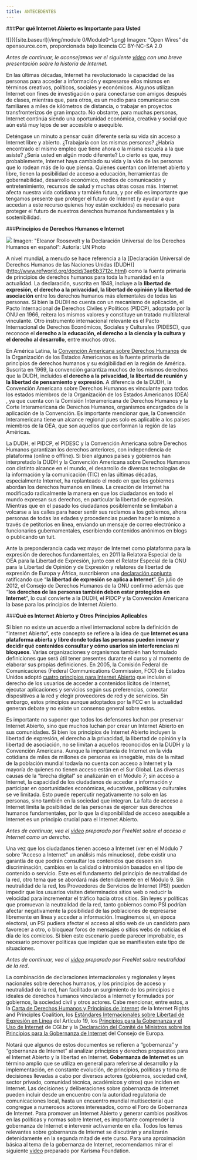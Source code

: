```yaml
---
title: ANTECEDENTES
---
```


###**Por qué Internet Abierto es Importante para Usted**

![]({{site.baseurl}}/img/module 0/Module0-1.png)
Imagen: “Open Wires” de opensource.com, proporcionada bajo licencia CC BY-NC-SA 2.0 

*Antes de continuar, le aconsejamos ver el siguiente [video](https://www.youtube.com/watch?v=nVTUi6wWN3M&list=UUwephXhp75_UN-ItwM8A-4w) con una breve presentación sobre la historia de Internet.*

En las últimas décadas, Internet ha revolucionado la capacidad de las personas para acceder a información y expresarse ellos mismos en términos creativos, políticos, sociales y económicos. Algunos utilizan Internet con fines de investigación o para conectarse con amigos después de clases, mientras que, para otros, es un medio para comunicarse con familiares a miles de kilómetros de distancia, o trabajar en proyectos transfronterizos de gran impacto. No obstante, para muchas personas, Internet continúa siendo una oportunidad económica, creativa y social que aún está muy lejos de ser accesible o asequible. 

Deténgase un minuto a pensar cuán diferente sería su vida sin acceso a Internet libre y abierto. ¿Trabajaría con las mismas personas? ¿Habría encontrado el mismo empleo que tiene ahora o la misma escuela a la que asiste? ¿Sería usted en algún modo diferente? Lo cierto es que, muy probablemente, Internet haya cambiado su vida y la vida de las personas que lo rodean más de lo que piensa. Quienes cuentan con Internet abierto y libre, tienen la posibilidad de acceso a educación, herramientas de gobernabilidad, desarrollo económico, medios de comunicación y entretenimiento, recursos de salud y muchas otras cosas más. Internet afecta nuestra vida cotidiana y también futura, y por ello es importante que tengamos presente que proteger el futuro de Internet (y ayudar a que accedan a este recurso quienes hoy están excluidos) es necesario para proteger el futuro de nuestros derechos humanos fundamentales y la sostenibilidad. 


###**Principios de Derechos Humanos e Internet**

![](https://github.com/ngreen14/course-in-a-box/blob/gh-pages/img/module%200/Module0-2.png)
Imagen: "Eleanor Roosevelt y la Declaración Universal de los Derechos Humanos en español”: Autoría: UN Photo

A nivel mundial, a menudo se hace referencia a la [Declaración Universal de Derechos Humanos de las Naciones Unidas (DUDH)] (http://www.refworld.org/docid/3ae6b3712c.html) como la fuente primaria de principios de derechos humanos para toda la humanidad en la actualidad. La declaración, suscrita en 1948, incluye a la **libertad de expresión, el derecho a la privacidad, la libertad de opinión y la libertad de asociación** entre los derechos humanos más elementales de todas las personas. Si bien la DUDH no cuenta con un mecanismo de aplicación, el Pacto Internacional de Derechos Civiles y Políticos (PIDCP), adoptado por la ONU en 1966, reitera los mismos valores y constituye un tratado multilateral vinculante. Otro instrumento internacional relevante es el Pacto Internacional de Derechos Económicos, Sociales y Culturales (PIDESC), que reconoce el **derecho a la educación, el derecho a la ciencia y la cultura y el derecho al desarrollo**, entre muchos otros.

En América Latina, la [Convención Americana sobre Derechos Humanos](http://www.oas.org/dil/esp/tratados_B-32_Convencion_Americana_sobre_Derechos_Humanos.htm) de la Organización de los Estados Americanos es la fuente primaria de principios de derechos humanos y su exigibilidad en la región de América. Suscrita en 1969, la convención garantiza muchos de los mismos derechos que la DUDH, incluidos **el derecho a la privacidad, la libertad de reunión y la libertad de pensamiento y expresión**. A diferencia de la DUDH, la Convención Americana sobre Derechos Humanos es vinculante para todos los estados miembros de la Organización de los Estados Americanos (OEA) , ya que cuenta con la Comisión Interamericana de Derechos Humanos y la Corte Interamericana de Derechos Humanos, organismos encargados de la aplicación de la Convención.  Es importante mencionar que, la Convención Interamericana tiene un alcance regional pues solo es aplicable a los países miembros de la OEA, que son aquellos que conforman la región de las Américas.

La DUDH, el PIDCP, el PIDESC y la Convención Americana sobre Derechos Humanos garantizan los derechos anteriores, con independencia de  plataforma (online o offline). Si bien algunos países y gobiernos han interpretado la DUDH y la Convención Americana sobre Derechos Humanos con distinto alcance en el mundo, el desarrollo de diversas tecnologías de la información y la comunicación (TIC) en las últimas décadas, especialmente Internet, ha replanteado el modo en que los gobiernos abordan los derechos humanos en línea. La creación de Internet ha modificado radicalmente la manera en que los ciudadanos en todo el mundo expresan sus derechos, en particular la libertad de expresión. Mientras que en el pasado los ciudadanos posiblemente se limitaban a volcarse a las calles para hacer sentir sus reclamos a los gobiernos, ahora personas de todas las edades y procedencias pueden hacer lo mismo a través de petitorios en línea, enviando un mensaje de correo electrónico a funcionarios gubernamentales, escribiendo contenidos anónimos en blogs o publicando un tuit. 

Ante la preponderancia cada vez mayor de Internet como plataforma para la expresión de derechos fundamentales, en 2011 la Relatora Especial de la OEA para la Libertad de Expresión, junto con el Relator Especial de la ONU para la Libertad de Opinión y de Expresión y relatores de libertad de expresión de Europa y África, suscribieron una [declaración conjunta](http://www.oas.org/es/cidh/expresion/showarticle.asp?artID=849&lID=2) ratificando que “**la libertad de expresión se aplica a Internet**”. En julio de 2012, el Consejo de Derechos Humanos de la ONU confirmó además que “**los derechos de las personas también deben estar protegidos en Internet**”, lo cual convierte a la DUDH, el PIDCP y la Convención Americana la base para los principios de Internet Abierto. 


###**Qué es Internet Abierto y Otros Principios Aplicables**

Si bien no existe un acuerdo a nivel internacional sobre la definición  de “Internet Abierto”, este concepto  se refiere a la idea de que **Internet es una plataforma abierta y libre donde todas las personas pueden innovar y decidir qué contenidos consultar y cómo usarlos sin interferencias ni bloqueos**. Varias organizaciones y organismos también han formulado definiciones que será útil tener presentes durante el curso y al momento de elaborar sus propias definiciones. En 2005, la Comisión Federal de Comunicaciones (Federal Communications Commission, FCC) de Estados Unidos adoptó [cuatro principios para Internet Abierto](https://apps.fcc.gov/edocs_public/attachmatch/FCC-05-151A1.pdf) que incluían el derecho de los usuarios de acceder a contenidos lícitos de Internet, ejecutar aplicaciones y servicios según sus preferencias, conectar dispositivos a la red y elegir proveedores de red y de servicios. Sin embargo, estos principios aunque adoptados por la FCC  en la actualidad generan debate  y no existe un consenso general sobre estos.

Es importante no suponer que todos los defensores luchan por  preservar Internet Abierto, sino que muchos luchan por crear un Internet Abierto en sus comunidades. Si bien los principios de Internet Abierto incluyen la libertad de expresión, el derecho a la privacidad, la libertad de opinión y la libertad de asociación, no se limitan a aquellos reconocidos en la DUDH y la Convención Americana. Aunque la importancia de Internet en la vida cotidiana de miles de millones de personas es innegable, más de la mitad de la población mundial todavía no cuenta con acceso a Internet y la mayoría de quienes no tienen acceso están en el Sur Global. Las diversas causas de la “brecha digital” se analizarán en el Módulo 7; sin acceso a Internet, la capacidad de los ciudadanos de acceder a información y participar en oportunidades económicas, educativas, políticas y culturales se ve limitada. Esto puede repercutir negativamente no solo en las personas, sino también en la sociedad que integran. La falta de acceso a Internet limita la posibilidad de las personas de ejercer sus derechos humanos fundamentales, por lo que la disponibilidad de acceso asequible a Internet es un principio crucial para el Internet Abierto.

*Antes de continuar, vea el [video](https://www.youtube.com/watch?v=Zm9aSGtc0HM) preparado por FreeNet sobre el acceso a Internet como un derecho*.

Una vez que los ciudadanos tienen acceso a Internet (ver en el Módulo 7 sobre “Acceso a Internet” un análisis más minucioso), debe existir una garantía de que podrán consultar los contenidos que deseen sin discriminación, cambios en la calidad o intromisión basados en el tipo de contenido o servicio. Este es el fundamento del principio de neutralidad de la red, otro tema que se abordará más detenidamente en el Módulo 9. Sin neutralidad de la red, los Proveedores de Servicios de Internet (PSI) pueden impedir que los usuarios visiten determinados sitios web o reducir la velocidad para incrementar el tráfico hacia otros sitios. Sin leyes y políticas que promuevan la neutralidad de la red, tanto gobiernos como PSI podrían afectar negativamente la posibilidad de las poblaciones de expresarse libremente en línea y acceder a información. Imaginemos si, en época electoral, un PSI pudiera afectar el acceso al sitio web de un candidato para favorecer a otro, o bloquear foros de mensajes o sitios webs de noticias el día de los comicios. Si bien este escenario puede parecer improbable, es necesario promover políticas que impidan que se manifiesten este tipo de situaciones.

*Antes de continuar, vea el [video](https://www.youtube.com/watch?v=WHywlf8ERrY) preparado por FreeNet sobre neutralidad de la red*.

La combinación de declaraciones internacionales y regionales y leyes nacionales sobre derechos humanos, y los principios de acceso y neutralidad de la red, han facilitado un surgimiento de los principios e ideales de derechos humanos vinculados a Internet y formulados por gobiernos, la sociedad civil y otros actores. Cabe mencionar, entre estos, a la [Carta de Derechos Humanos y Principios de Internet](http://internetrightsandprinciples.org/site/wp-content/uploads/2011/09/pdf/spanish.pdf) de la Internet Rights and Principles Coalition, los [Estándares Internacionales sobre Libertad de Expresión en Línea](http://artigo19.org/liberdadedigital/files/2014/01/padroes-internacionais-liberdade.pdf) del Artículo 19, los [Principios para la Gobernanza y el Uso de Internet](http://content.netmundial.br/contribution/principles-for-the-governance-and-use-of-the-internet/266) de CGI.br y la [Declaración del Comité de Ministros sobre los Principios para la Gobernanza de Internet](https://wcd.coe.int/ViewDoc.jsp?id=1835773) del Consejo de Europa. 

Notará que algunos de estos documentos se refieren a “gobernanza” y “gobernanza de Internet” al analizar principios y derechos propuestos para el Internet Abierto y  la libertad en Internet. **Gobernanza de Internet** es un término amplio que se utiliza en general para referirse al desarrollo y la implementación, en constante evolución, de principios, políticas y toma de decisiones llevadas a cabo por diversos actores (gobiernos, sociedad civil, sector privado, comunidad técnica, académicos y otros) que inciden en Internet.  Las decisiones y deliberaciones sobre gobernanza de Internet pueden incluir desde un encuentro con la autoridad regulatoria de comunicaciones local, hasta un encuentro mundial multisectorial que congregue a numerosos actores interesados, como el Foro de Gobernanza de Internet. Para promover un Internet Abierto y generar cambios positivos en las políticas y normas sobre Internet, es importante comprender la gobernanza de Internet e intervenir activamente en ella. Todos los temas relevantes sobre gobernanza de Internet se discutirán y analizarán detenidamente en la segunda mitad de este curso. Para una aproximación básica al tema de la gobernanza de Internet, recomendamos mirar el siguiente [video](http://vimeo.com/78857704) preparado por Karisma Foundation.
